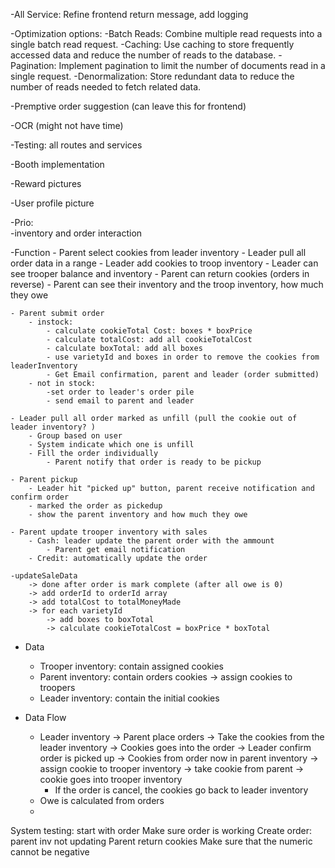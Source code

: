 -All Service: Refine frontend return message, add logging

-Optimization options: 
    -Batch Reads: Combine multiple read requests into a single batch read request.
    -Caching: Use caching to store frequently accessed data and reduce the number of reads to the database.
    -Pagination: Implement pagination to limit the number of documents read in a single request.
    -Denormalization: Store redundant data to reduce the number of reads needed to fetch related data.

-Premptive order suggestion (can leave this for frontend)

-OCR (might not have time)

-Testing: all routes and services

-Booth implementation

-Reward pictures

-User profile picture



-Prio:  
    -inventory and order interaction

    


-Function
    - Parent select cookies from leader inventory
    - Leader pull all order data in a range
    - Leader add cookies to troop inventory
    - Leader can see trooper balance and inventory
    - Parent can return cookies (orders in reverse)
    - Parent can see their inventory and the troop inventory, how much they owe

    - Parent submit order
        - instock:
            - calculate cookieTotal Cost: boxes * boxPrice 
            - calculate totalCost: add all cookieTotalCost 
            - calculate boxTotal: add all boxes
            - use varietyId and boxes in order to remove the cookies from leaderInventory
            - Get Email confirmation, parent and leader (order submitted)
        - not in stock: 
            -set order to leader's order pile
            - send email to parent and leader
   
    - Leader pull all order marked as unfill (pull the cookie out of leader inventory? )
        - Group based on user
        - System indicate which one is unfill
        - Fill the order individually
            - Parent notify that order is ready to be pickup

    - Parent pickup
        - Leader hit "picked up" button, parent receive notification and confirm order
        - marked the order as pickedup
        - show the parent inventory and how much they owe

    - Parent update trooper inventory with sales
        - Cash: leader update the parent order with the ammount
            - Parent get email notification
        - Credit: automatically update the order 

    -updateSaleData
        -> done after order is mark complete (after all owe is 0)
        -> add orderId to orderId array
        -> add totalCost to totalMoneyMade
        -> for each varietyId
            -> add boxes to boxTotal
            -> calculate cookieTotalCost = boxPrice * boxTotal
    


- Data
	- Trooper inventory: contain assigned cookies
	- Parent inventory: contain orders cookies -> assign cookies to troopers
	- Leader inventory: contain the initial cookies

- Data Flow
    - Leader inventory -> Parent place orders -> Take the cookies from the leader inventory -> Cookies goes into the order -> Leader confirm order is picked up -> Cookies from order now in parent inventory -> assign cookie to trooper inventory -> take cookie from parent -> cookie goes into trooper inventory
        - If the order is cancel, the cookies go back to leader inventory
    - Owe is calculated from orders
    - 




System testing: start with order
Make sure order is working
    Create order: parent inv not updating
Parent return cookies
Make sure that the numeric cannot be negative

